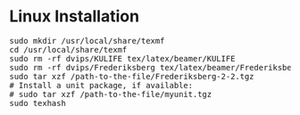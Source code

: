 # Linux Installation #
<pre class="code">
sudo mkdir /usr/local/share/texmf
cd /usr/local/share/texmf
sudo rm -rf dvips/KULIFE tex/latex/beamer/KULIFE
sudo rm -rf dvips/Frederiksberg tex/latex/beamer/Frederiksberg texmf
sudo tar xzf /path-to-the-file/Frederiksberg-2-2.tgz
# Install a unit package, if available:
# sudo tar xzf /path-to-the-file/myunit.tgz
sudo texhash
</pre>
